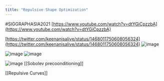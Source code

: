 ```yaml
---
title: "Repulsive Shape Optimization"
---
```


#SIGGRAPHASIA2021
[https://www.youtube.com/watch?v=dtYGiCpzzbA](https://www.youtube.com/watch?v=dtYGiCpzzbA)

[https://twitter.com/keenanisalive/status/1468011750608056324](https://twitter.com/keenanisalive/status/1468011750608056324)
![image](https://gyazo.com/44b57739c377357477891bf750254de1/thumb/1000)

![image](https://gyazo.com/881290a5f1793bfff56f8b5ae1aad91f/thumb/1000)
![image](https://gyazo.com/4d510eb1d8573bb1c244620387342ffe/thumb/1000)

![image](https://gyazo.com/ec88d8120820741cb0b6ab053eae0a5c/thumb/1000)
[[Sobolev precoonditioning]]

[[Repulsive Curves]]
